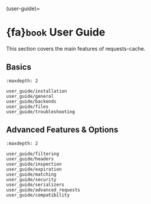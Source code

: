 (user-guide)=
# {fa}`book` User Guide
This section covers the main features of requests-cache.

## Basics
```{toctree}
:maxdepth: 2

user_guide/installation
user_guide/general
user_guide/backends
user_guide/files
user_guide/troubleshooting
```

## Advanced Features & Options
```{toctree}
:maxdepth: 2

user_guide/filtering
user_guide/headers
user_guide/inspection
user_guide/expiration
user_guide/matching
user_guide/security
user_guide/serializers
user_guide/advanced_requests
user_guide/compatibility
```
